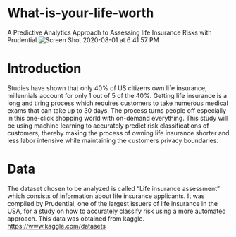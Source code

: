 # What-is-your-life-worth
A Predictive Analytics Approach to Assessing life Insurance Risks with Prudential
![Screen Shot 2020-08-01 at 6 41 57 PM](https://user-images.githubusercontent.com/47016027/89234403-e96b2280-d5b9-11ea-973c-d54278ee7d31.png)
# Introduction 
Studies have shown that only 40% of US citizens own life insurance, millennials account for only 1 out of 5 of the 40%. Getting life insurance is a long and tiring process which requires customers to take numerous medical exams that can take up to 30 days. The process turns people off especially in this one-click shopping world with on-demand everything. This study will be using machine learning to accurately predict risk classifications of customers, thereby making the process of owning life insurance shorter and less labor intensive while maintaining the customers privacy boundaries.
# Data
The dataset chosen to be analyzed is called “Life insurance assessment” which consists of information about life insurance applicants. It was compiled by Prudential, one of the largest issuers of life insurance in the USA, for a study on how to accurately classify risk using a more automated approach. This data was obtained from kaggle. https://www.kaggle.com/datasets
